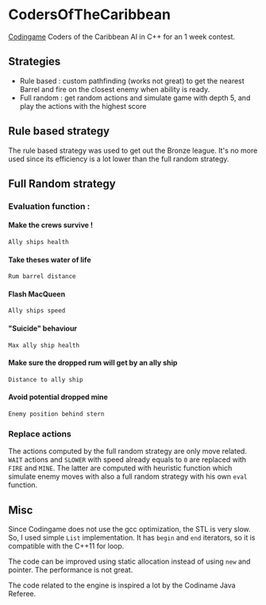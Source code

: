# CodersOfTheCaribbean
[Codingame](https://www.codingame.com/leaderboards/challenge/coders-of-the-caribbean/global) Coders of the Caribbean AI in C++ for an 1 week contest.

## Strategies
- Rule based : custom pathfinding (works not great) to get the nearest Barrel and 
fire on the closest enemy when ability is ready.
- Full random : get random actions and simulate game with depth 5, and play the actions with the highest score

## Rule based strategy
The rule based strategy was used to get out the Bronze league. It's no more used since its efficiency
is a lot lower than the full random strategy.

## Full Random strategy

### Evaluation function : 

#### Make the crews survive !
```
Ally ships health
```

#### Take theses water of life
```
Rum barrel distance
```

#### Flash MacQueen
```
Ally ships speed
```

#### "Suicide" behaviour
```
Max ally ship health
```

#### Make sure the dropped rum will get by an ally ship 
```
Distance to ally ship
```

#### Avoid potential dropped mine
```
Enemy position behind stern
```


### Replace actions
The actions computed by the full random strategy are only move related.
`WAIT` actions and `SLOWER` with speed already equals to `0` are replaced with `FIRE` and `MINE`. 
The latter are computed with heuristic function which simulate enemy moves with also a full random strategy with his
own `eval` function.

## Misc
Since Codingame does not use the gcc optimization, the STL is very slow. So, I used simple `List` implementation. 
It has `begin` and `end` iterators, so it is compatible with the C++11 for loop. 

The code can be improved using static allocation instead of using `new` and pointer. The performance is not great.

The code related to the engine is inspired a lot by the Codiname Java Referee.




